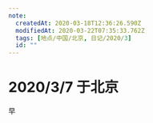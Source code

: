 ```yaml
---
note:
  createdAt: 2020-03-18T12:36:26.590Z
  modifiedAt: 2020-03-22T07:35:33.762Z
  tags: [地点/中国/北京, 日记/2020/3]
  id: ""
---
```


# 2020/3/7 于北京

<!-- @timer "date":"Sat Mar 07 2020 09:13:13 GMT+0800 (CST)" -->

早
